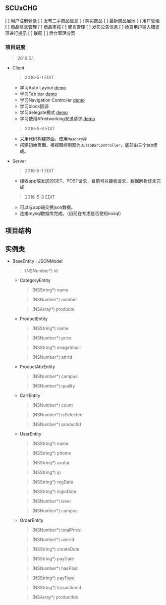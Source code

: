 SCUxCHG
---

[ ] 用户注册登录
[ ] 发布二手商品信息
[ ] 购买商品
[ ] 最新商品展示
[ ] 用户管理
[ ] 商品信息管理
[ ] 商品审核
[ ] 留言管理
[ ] 发布公告信息
[ ] 检查用户输入错误项进行提示
[ ] 联网
[ ] 后台管理分页

### 项目进度

> 2016.5.1

- Client

	> 2016-5-1 EDIT

	- 学习Auto Layout	[demo][1]
	- 学习Tab bar	[demo][2]
	- 学习Navigation Controller	[demo][3]
	- 学习block回调	
	- 学习delegate模式	[demo][4]
	- 学习使用Afnetworking发送请求	[demo][5]

	> 2016-5-8 EDIT

	- 采用代码构建界面，使用`Masonry库`
	- 搭建初始页面，根视图控制器为`UITabBarController`，底部由三个tab组成。


- Server

	> 2016-5-1 EDIT

	- 接收app端发送的GET、POST请求，目前可以接收请求，数据解析还未完成

	> 2016-5-8 EDIT

	- 可以与app端交换json数据。
	- 连接mysql数据库完成。（目前在考虑是否使用nosql）


[1]: https://github.com/penguin-penpen/ALDemo
[2]: https://github.com/penguin-penpen/TabDemo
[3]: https://github.com/penguin-penpen/NavDemo
[4]: https://github.com/penguin-penpen/pDelegateDemo
[5]: https://github.com/penguin-penpen/loginDemo


项目结构
---


实例类
---

- BaseEntity : JSONModel

	> (NSNumber*) id

	- CategoryEntity

		> (NSString*) name

		> (NSNumber*) number

		> (NSArray*) products

	- ProductEntity

		> (NSString*) name

		> (NSNumber*) price

		> (NSString*) imageSmall

		> (NSNumber*) attrId

	- ProductAttrEntity

		> (NSNumber*) campus

		> (NSNumber*) quality

	- CartEntity

		> (NSNumber*) count

		> (NSNumber*) isSelected

		> (NSNumber*) productId

	- UserEntity

		> (NSString*) name

		> (NSString*) phome

		> (NSString*) avatar

		> (NSString*) ip

		> (NSString*) regDate

		> (NSString*) loginDate

		> (NSNumber*) level

		> (NSNumber*) campus

	- OrderEntity

		> (NSNumber*) totalPrice

		> (NSNumber*) userId

		> (NSString*) createDate

		> (NSString*) payDate

		> (NSNumber*) hasPaid

		> (NSString*) payType

		> (NSString*) trasactionId

		> (NSArray*) productIds 






